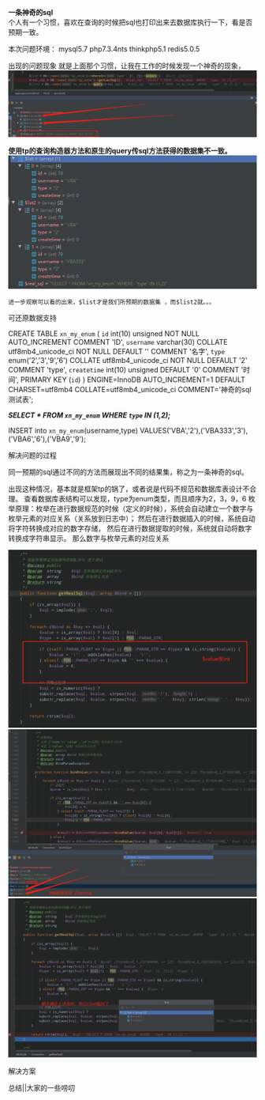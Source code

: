 **一条神奇的sql** <br> 
        个人有一个习惯，喜欢在查询的时候把sql也打印出来去数据库执行一下，看是否预期一致。

本次问题环境：
 mysql5.7 php7.3.4nts thinkphp5.1 redis5.0.5
    
出现的问题现象
    就是上面那个习惯，让我在工作的时候发现一个神奇的现象，
![1598259749(1).jpg](./assets/一条神奇的sql-1598260722466.jpg)

**使用tp的查询构造器方法和原生的query传sql方法获得的数据集不一致。**
![](./assets/一条神奇的sql-1598262409174.png)

    
    进一步观察可以看的出来，$list才是我们所预期的数据集 ，而$list2就。。。
    

可还原数据支持

CREATE TABLE `xn_my_enum` (
  `id` int(10) unsigned NOT NULL AUTO_INCREMENT COMMENT 'ID',
  `username` varchar(30) COLLATE utf8mb4_unicode_ci NOT NULL DEFAULT '' COMMENT '名字',
  `type` enum('2','3','9','6') COLLATE utf8mb4_unicode_ci NOT NULL DEFAULT '2' COMMENT 'type',
  `createtime` int(10) unsigned DEFAULT '0' COMMENT '时间',
  PRIMARY KEY (`id`)
) ENGINE=InnoDB AUTO_INCREMENT=1 DEFAULT CHARSET=utf8mb4 COLLATE=utf8mb4_unicode_ci COMMENT='神奇的sql测试表';

**_SELECT * FROM `xn_my_enum` WHERE  `type` IN (1,2);_**

INSERT into `xn_my_enum`(username,type) VALUES('VBA','2'),('VBA333','3'),('VBA6','6'),('VBA9','9');

解决问题的过程

同一预期的sql通过不同的方法而展现出不同的结果集，称之为一条神奇的sql。

出现这种情况，基本就是框架tp的锅了，或者说是代码不规范和数据库表设计不合理。
查看数据库表结构可以发现，type为enum类型，而且顺序为2，3，9，6
枚举原理：枚举在进行数据规范的时候（定义的时候），系统会自动建立一个数字与枚举元素的对应关系（关系放到日志中）；
        然后在进行数据插入的时候，系统自动将字符转换成对应的数字存储，
        然后在进行数据提取的时候，系统就自动将数字转换成字符串显示。
那么数字与枚举元素的对应关系
   
   ![获取sql](./assets/一条神奇的sql-1598263676857.png)
![绑定参数](./assets/一条神奇的sql-1598263984297.png)
![获取sql](./assets/一条神奇的sql-1598264249180.png)

    

解决方案

总结||大家的一些唠叨